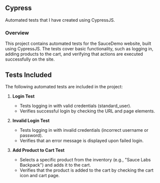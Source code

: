 ## Cypress 
Automated tests that I have created using CypressJS.

### Overview

This project contains automated tests for the SauceDemo website, built using CypressJS. The tests cover basic functionality, such as logging in, adding products to the cart, and verifying that actions are executed successfully on the site. 

## Tests Included

The following automated tests are included in the project:
1. **Login Test**

     - Tests logging in with valid credentials (standard_user).
     - Verifies successful login by checking the URL and page elements.

2. **Invalid Login Test**

    - Tests logging in with invalid credentials (incorrect username or password).
    - Verifies that an error message is displayed upon failed login.

3. **Add Product to Cart Test**

    - Selects a specific product from the inventory (e.g., "Sauce Labs Backpack") and adds it to the cart.
    - Verifies that the product is added to the cart by checking the cart icon and cart page.
